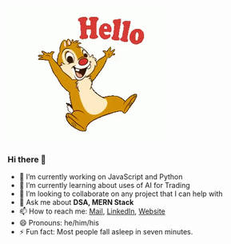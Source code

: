![](Hello.gif)
### Hi there 👋

- 🔭 I’m currently working on JavaScript and Python
- 🌱 I’m currently learning about uses of AI for Trading
- 👯 I’m looking to collaborate on any project that I can help with 
- 💬 Ask me about **DSA, MERN Stack** 
- 📫 How to reach me: [Mail](mailto:guptabhanu1999@gmail.com), [LinkedIn](https://www.linkedin.com/in/bhaskar-gupta-760335188/), [Website](https://bhaskargupta.me/home/)
- 😄 Pronouns: he/him/his
- ⚡ Fun fact: Most people fall asleep in seven minutes.

